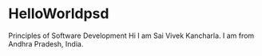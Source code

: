 # HelloWorldpsd
Principles of Software Development
Hi I am Sai Vivek Kancharla. I am from Andhra Pradesh, India. 
